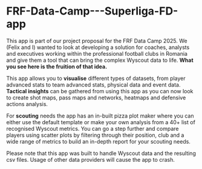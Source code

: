 # FRF-Data-Camp---Superliga-FD-app
This app is part of our project proposal for the FRF Data Camp 2025. We (Felix and I) wanted to look at developing a solution for coaches, analysts and executives working within the professional football clubs in Romania and give them a tool that can bring the complex Wyscout data to life. **What you see here is the fruition of that idea.**

This app allows you to **visualise** different types of datasets, from player advanced stats to team advanced stats, physical data and event data. 
**Tactical insights** can be gathered from using this app as you can now look to create shot maps, pass maps and networks, heatmaps and defensive actions analysis. 

For **scouting** needs the app has an in-built pizza plot maker where you can either use the default template or make your own analysis from a 40+ list of recognised Wyscout metrics. You can go a step further and compare players using scatter plots by filtering through their position, club and a wide range of metrics to build an in-depth report for your scouting needs.

Please note that this app was built to handle Wyscout data and the resulting csv files. Usage of other data providers will cause the app to crash. 
